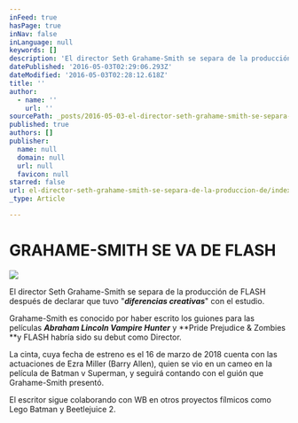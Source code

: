 ```yaml
---
inFeed: true
hasPage: true
inNav: false
inLanguage: null
keywords: []
description: 'El director Seth Grahame-Smith se separa de la producción de FLASH después de declarar que tuvo "diferencias creativas" con el estudio.'
datePublished: '2016-05-03T02:29:06.293Z'
dateModified: '2016-05-03T02:28:12.618Z'
title: ''
author:
  - name: ''
    url: ''
sourcePath: _posts/2016-05-03-el-director-seth-grahame-smith-se-separa-de-la-produccion-de.md
published: true
authors: []
publisher:
  name: null
  domain: null
  url: null
  favicon: null
starred: false
url: el-director-seth-grahame-smith-se-separa-de-la-produccion-de/index.html
_type: Article

---
```

# GRAHAME-SMITH SE VA DE FLASH
![](https://s3-us-west-2.amazonaws.com/the-grid-img/p/ac374fa5eddb88e38a6772d39084da06921000c6.jpg)

El director Seth Grahame-Smith se separa de la producción de FLASH después de declarar que tuvo "**_diferencias creativas_**" con el estudio.

Grahame-Smith es conocido por haber escrito los guiones para las películas _**Abraham Lincoln Vampire Hunter**_ y **Pride Prejudice & Zombies **y FLASH habría sido su debut como Director.

La cinta, cuya fecha de estreno es el 16 de marzo de 2018 cuenta con las actuaciones de Ezra Miller (Barry Allen), quien se vio en un cameo en la película de Batman v Superman, y seguirá contando con el guión que Grahame-Smith presentó.

El escritor sigue colaborando con WB en otros proyectos fílmicos como Lego Batman y Beetlejuice 2\.